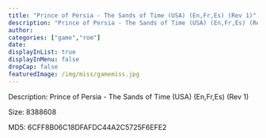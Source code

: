 ```yaml
---
title: "Prince of Persia - The Sands of Time (USA) (En,Fr,Es) (Rev 1)"
description: "Prince of Persia - The Sands of Time (USA) (En,Fr,Es) (Rev 1)"
author: 
categories: ["game","rom"]
date: 
displayInList: true
displayInMenu: false
dropCap: false
featuredImage: /img/miss/gamemiss.jpg
---
```


Description: Prince of Persia - The Sands of Time (USA) (En,Fr,Es) (Rev 1)

Size: 8388608

MD5: 6CFF8B06C18DFAFDC44A2C5725F6EFE2

